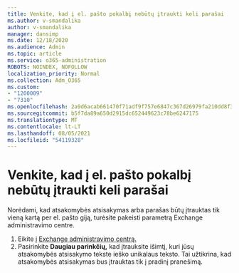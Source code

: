 ```yaml
---
title: Venkite, kad į el. pašto pokalbį nebūtų įtraukti keli parašai
ms.author: v-smandalika
author: v-smandalika
manager: dansimp
ms.date: 12/18/2020
ms.audience: Admin
ms.topic: article
ms.service: o365-administration
ROBOTS: NOINDEX, NOFOLLOW
localization_priority: Normal
ms.collection: Adm_O365
ms.custom:
- "1200009"
- "7310"
ms.openlocfilehash: 2a9d6acab661470f71adf9f757e6847c367d26979fa210dd8f35e0ffaaa8dc45
ms.sourcegitcommit: b5f7da89a650d2915dc652449623c78be6247175
ms.translationtype: MT
ms.contentlocale: lt-LT
ms.lasthandoff: 08/05/2021
ms.locfileid: "54119328"
---
```

# <a name="avoid-multiple-signatures-from-being-added-in-an-email-conversation"></a>Venkite, kad į el. pašto pokalbį nebūtų įtraukti keli parašai

Norėdami, kad atsakomybės atsisakymas arba parašas būtų įtrauktas tik vieną kartą per el. pašto giją, turėsite pakeisti parametrą Exchange administravimo centre.

1. Eikite į [Exchange administravimo centrą.](https://go.microsoft.com/fwlink/p/?linkid=2059104)
2. Pasirinkite **Daugiau parinkčių,** kad įtrauksite išimtį, kuri jūsų atsakomybės atsisakymo tekste ieško unikalaus teksto. Tai užtikrina, kad atsakomybės atsisakymas bus įtrauktas tik į pradinį pranešimą.

